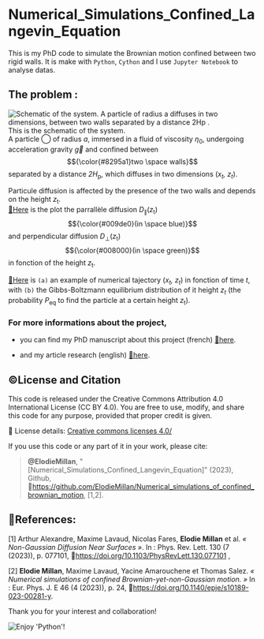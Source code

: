 # Numerical_Simulations_Confined_Langevin_Equation

This is my PhD code to simulate the Brownian motion confined between two rigid walls.
It is make with `Python`, `Cython` and I use `Jupyter Notebook` to analyse datas.

## The problem :
![Schematic of the system. A particle of radius *a* diffuses in two dimensions, between two walls separated by a distance *2H*<sub>p </sub>.](https://media.springernature.com/lw685/springer-static/image/art%3A10.1140%2Fepje%2Fs10189-023-00281-y/MediaObjects/10189_2023_281_Figa_HTML.png?as=webp) \
This is the schematic of the system. \
A particle ◯ of radius *a*, immersed in a fluid of viscosity *η*<sub>0</sub>, undergoing acceleration gravity $\vec{g}$ and confined between $${\color{#8295a1}two \space walls}$$ separated by a distance *2H*<sub>p</sub>, which diffuses in two dimensions (*x<sub>t</sub>, z<sub>t</sub>*).

Particule diffusion is affected by the presence of the two walls and depends on the height *z*<sub>t</sub>. \
[🔗Here](Double_Walls_Overdamped_Langevin_Python/Diffusion.pdf) is the plot the parrallèle diffusion *D*<sub>∥</sub>(*z*<sub>t</sub>) $${\color{#009de0}(in \space blue)}$$ and perpendicular diffusion *D*<sub>⊥</sub>(*z*<sub>t</sub>) $${\color{#008000}(in \space green)}$$ in fonction of the height *z*<sub>t</sub>.

[🔗Here](Optimisations/Figures/Traj_Peq.pdf) is `(a)` an example of numerical tajectory (*x<sub>t</sub>, z<sub>t</sub>*) in fonction of time *t*, with `(b)` the Gibbs-Boltzmann equilibrium distribution of it height *z<sub>t</sub>* (the probability *P*<sub>eq</sub> to find the particle at a certain height *z*<sub>t</sub>).

### For more informations about the project, 
- you can find my PhD manuscript about this project (french) [🔗here]([Optimisations/Figures/Traj_Peq.pdf](https://theses.hal.science/tel-04583730)).

- and my article research (english) [🔗here](https://link.springer.com/article/10.1140/epje/s10189-023-00281-y).

## ©️License and Citation
This code is released under the Creative Commons Attribution 4.0 International License (CC BY 4.0).
You are free to use, modify, and share this code for any purpose, provided that proper credit is given.

🔗 License details: [Creative commons licenses 4.0/](https://creativecommons.org/licenses/by/4.0/)

If you use this code or any part of it in your work, please cite:

> **@ElodieMillan**, "[Numerical_Simulations_Confined_Langevin_Equation]" (2023), Github, 🔗https://github.com/ElodieMillan/Numerical_simulations_of_confined_brownian_motion, [1,2].

## 📰References: 
[1] Arthur Alexandre, Maxime Lavaud, Nicolas Fares, **Elodie Millan** et al. _« Non-Gaussian Diffusion
Near Surfaces »_. In : Phys. Rev. Lett. 130 (7 (2023)), p. 077101, 🔗https://doi.org/10.1103/PhysRevLett.130.077101 ,

[2] **Elodie Millan**, Maxime Lavaud, Yacine Amarouchene et Thomas Salez. _« Numerical simulations of
confined Brownian-yet-non-Gaussian motion. »_ In : Eur. Phys. J. E 46 (4 (2023)), p. 24, 🔗https://doi.org/10.1140/epje/s10189-023-00281-y.

Thank you for your interest and collaboration!

![Enjoy 'Python'!](https://myoctocat.com/assets/images/base-octocat.svg)
